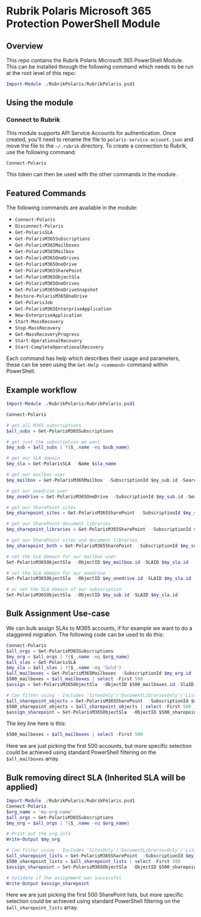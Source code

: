 # Rubrik Polaris Microsoft 365 Protection PowerShell Module

## Overview

This repo contains the Rubrik Polaris Microsoft 365 PowerShell Module. This can be installed through the following command which needs to be run at the root level of this repo:

```powershell
Import-Module ./RubrikPolaris/RubrikPolaris.psd1 
```

## Using the module

### Connect to Rubrik

This module supports API Service Accounts for authentication. Once created, you'll need to rename the file to `polaris-service-account.json` and move the file to the `~/.rubrik` directory. To create a connection to Rubrik, use the following command:

```powershell
Connect-Polaris

```

This token can then be used with the other commands in the module.

## Featured Commands

The following commands are available in the module:

* `Connect-Polaris`
* `Disconnect-Polaris`
* `Get-PolarisSLA`
* `Get-PolarisM365Subscriptions`
* `Get-PolarisM365Mailboxes`
* `Get-PolarisM365Mailbox`
* `Get-PolarisM365OneDrives`
* `Get-PolarisM365OneDrive`
* `Get-PolarisM365SharePoint`
* `Set-PolarisM365ObjectSla`
* `Get-PolarisM365OneDrives`
* `Get-PolarisM365OneDriveSnapshot`
* `Restore-PolarisM365OneDrive`
* `Get-PolarisJob`
* `Get-PolarisM365EnterpriseApplication`
* `New-EnterpriseApplication`
* `Start-MassRecovery`
* `Stop-MassRecovery`
* `Get-MassRecoveryProgress`
* `Start-OperationalRecovery`
* `Start-CompleteOperationalRecovery`

Each command has help which describes their usage and parameters, these can be seen using the `Get-Help <command>` command within PowerShell.

## Example workflow

```powershell
Import-Module ./RubrikPolaris/RubrikPolaris.psd1 

Connect-Polaris

# get all M365 subscriptions
$all_subs = Get-PolarisM365Subscriptions 

# get just the subscription we want
$my_sub = $all_subs | ?{$_.name -eq $sub_name}

# get our SLA domain
$my_sla = Get-PolarisSLA  -Name $sla_name

# get our mailbox user
$my_mailbox = Get-PolarisM365Mailbox  -SubscriptionId $my_sub.id -SearchString 'arif'

# get our onedrive user
$my_onedrive = Get-PolarisM365OneDrive  -SubscriptionId $my_sub.id -SearchString 'arif'

# get our SharePoint sites
$my_sharepoint_sites = Get-PolarisM365SharePoint  -SubscriptionId $my_sub.id -SearchString 'arif' - Includes 'SitesOnly'

# get our SharePoint document libraries
$my_sharepoint_libraries = Get-PolarisM365SharePoint  -SubscriptionId $my_sub.id -SearchString 'arif' - Includes 'DocumentLibrariesOnly'

# get our SharePoint sites and document libraries
$my_sharepoint_both = Get-PolarisM365SharePoint  -SubscriptionId $my_sub.id -SearchString 'arif'

# set the SLA domain for our mailbox user
Set-PolarisM365ObjectSla  -ObjectID $my_mailbox.id -SLAID $my_sla.id

# set the SLA domain for our onedrive
Set-PolarisM365ObjectSla  -ObjectID $my_onedrive.id -SLAID $my_sla.id

# or set the SLA domain of our subscription
Set-PolarisM365ObjectSla  -ObjectID $my_sub.id -SLAID $my_sla.id
```

## Bulk Assignment Use-case

We can bulk assign SLAs to M365 accounts, if for example we want to do a staggered migration. The following code can be used to do this:

```powershell
Connect-Polaris
$all_orgs = Get-PolarisM365Subscriptions 
$my_org = $all_orgs | ?{$_.name -eq $org_name}
$all_slas = Get-PolarisSLA 
$my_sla = $all_slas | ?{$_.name -eq 'Gold'}
$all_mailboxes = Get-PolarisM365Mailboxes  -SubscriptionId $my_org.id
$500_mailboxes = $all_mailboxes | select -First 500
$assign = Set-PolarisM365ObjectSla  -ObjectID $500_mailboxes.id -SlaID $my_sla.id

# Can filter using - Includes 'SitesOnly'/'DocumentLibrariesOnly'/'ListsOnly'
$all_sharepoint_objects = Get-PolarisM365SharePoint  -SubscriptionId $my_org.id
$500_sharepoint_objects = $all_sharepoint_objects | select -First 500
$assign_sharepoint = Set-PolarisM365ObjectSla  -ObjectID $500_sharepoint_objects.id -SlaID $my_sla.id
```

The key line here is this:

```powershell
$500_mailboxes = $all_mailboxes | select -First 500
```

Here we are just picking the first 500 accounts, but more specific selection could be achieved using standard PowerShell filtering on the `$all_mailboxes` array.

## Bulk removing direct SLA (Inherited SLA will be applied)

```powershell
Import-Module ./RubrikPolaris/RubrikPolaris.psd1 
Connect-Polaris
$org_name = 'my-org-name'
$all_orgs = Get-PolarisM365Subscriptions 
$my_org = $all_orgs | ?{$_.name -eq $org_name}

# Print out the org info
Write-Output $my_org

# Can filter using - Includes 'SitesOnly'/'DocumentLibrariesOnly'/'ListsOnly'
$all_sharepoint_lists = Get-PolarisM365SharePoint  -SubscriptionId $my_org.id -Includes 'ListOnly'
$500_sharepoint_lists = $all_sharepoint_lists | select -First 500
$assign_sharepoint = Set-PolarisM365ObjectSla  -ObjectID $500_sharepoint_lists.id -SlaID 'UNPROTECTED'

# Validate if the assignment was successful
Write-Output $assign_sharepoint
```
Here we are just picking the first 500 SharePoint lists, but more specific selection could be achieved using standard PowerShell filtering on the `$all_sharepoint_lists` array.
